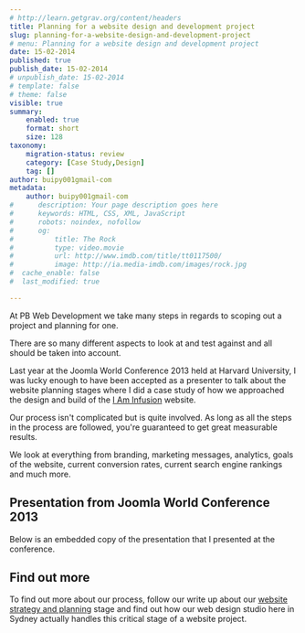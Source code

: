 ```yaml
---
# http://learn.getgrav.org/content/headers
title: Planning for a website design and development project
slug: planning-for-a-website-design-and-development-project
# menu: Planning for a website design and development project
date: 15-02-2014
published: true
publish_date: 15-02-2014
# unpublish_date: 15-02-2014
# template: false
# theme: false
visible: true
summary:
    enabled: true
    format: short
    size: 128
taxonomy:
    migration-status: review
    category: [Case Study,Design]
    tag: []
author: buipy001gmail-com
metadata:
    author: buipy001gmail-com
#      description: Your page description goes here
#      keywords: HTML, CSS, XML, JavaScript
#      robots: noindex, nofollow
#      og:
#          title: The Rock
#          type: video.movie
#          url: http://www.imdb.com/title/tt0117500/
#          image: http://ia.media-imdb.com/images/rock.jpg
#  cache_enable: false
#  last_modified: true

---
```


At PB Web Development we take many steps in regards to scoping out a project and planning for one.

There are so many different aspects to look at and test against and all should be taken into account.

Last year at the Joomla World Conference 2013 held at Harvard University, I was lucky enough to have been accepted as a presenter to talk about the website planning stages where I did a case study of how we approached the design and build of the [I Am Infusion](http://pbwebdev.com/our-work/i-am-infusion "I Am Infusion website case study") website.

Our process isn't complicated but is quite involved. As long as all the steps in the process are followed, you're guaranteed to get great measurable results.

We look at everything from branding, marketing messages, analytics, goals of the website, current conversion rates, current search engine rankings and much more.

## Presentation from Joomla World Conference 2013

Below is an embedded copy of the presentation that I presented at the conference.

## Find out more

To find out more about our process, follow our write up about our [website strategy and planning](http://pbwebdev.com/what-we-do/planning-strategy "Website planning and strategy") stage and find out how our web design studio here in Sydney actually handles this critical stage of a website project.

 